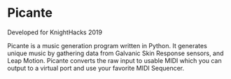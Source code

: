 # Picante
Developed for KnightHacks 2019

Picante is a music generation program written in Python. It generates unique music by gathering data from Galvanic Skin Response sensors, and Leap Motion. Picante converts the raw input to usable MIDI which you can output to a virtual port and use your favorite MIDI Sequencer. 
